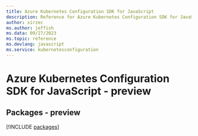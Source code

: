 ```yaml
---
title: Azure Kubernetes Configuration SDK for JavaScript
description: Reference for Azure Kubernetes Configuration SDK for JavaScript
author: xirzec
ms.author: jeffish
ms.data: 09/27/2023
ms.topic: reference
ms.devlang: javascript
ms.service: kubernetesconfiguration
---
```

# Azure Kubernetes Configuration SDK for JavaScript - preview
## Packages - preview
[!INCLUDE [packages](kubernetes-configuration-index.md)]